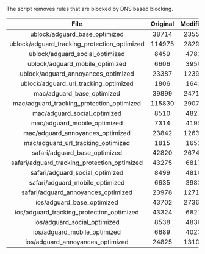 The script removes rules that are blocked by DNS based blocking.


| File | Original | Modified |
|:----:|:-----:|:-----:|
| ublock/adguard_base_optimized | 38714 | 23552 |
| ublock/adguard_tracking_protection_optimized | 114975 | 28297 |
| ublock/adguard_social_optimized | 8459 | 4781 |
| ublock/adguard_mobile_optimized | 6606 | 3950 |
| ublock/adguard_annoyances_optimized | 23387 | 12399 |
| ublock/adguard_url_tracking_optimized | 1806 | 1643 |
| mac/adguard_base_optimized | 39899 | 24713 |
| mac/adguard_tracking_protection_optimized | 115830 | 29077 |
| mac/adguard_social_optimized | 8510 | 4827 |
| mac/adguard_mobile_optimized | 7314 | 4195 |
| mac/adguard_annoyances_optimized | 23842 | 12631 |
| mac/adguard_url_tracking_optimized | 1815 | 1652 |
| safari/adguard_base_optimized | 42820 | 26747 |
| safari/adguard_tracking_protection_optimized | 43275 | 6817 |
| safari/adguard_social_optimized | 8499 | 4810 |
| safari/adguard_mobile_optimized | 6635 | 3983 |
| safari/adguard_annoyances_optimized | 23978 | 12710 |
| ios/adguard_base_optimized | 43702 | 27364 |
| ios/adguard_tracking_protection_optimized | 43324 | 6827 |
| ios/adguard_social_optimized | 8538 | 4830 |
| ios/adguard_mobile_optimized | 6689 | 4023 |
| ios/adguard_annoyances_optimized | 24825 | 13102 |
